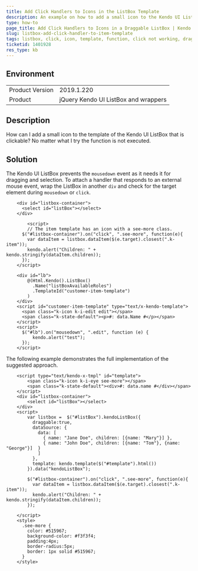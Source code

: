 ```yaml
---
title: Add Click Handlers to Icons in the ListBox Template
description: An example on how to add a small icon to the Kendo UI ListBox items that will launch a window.
type: how-to
page_title: Add Click Handlers to Icons in a Draggable ListBox | Kendo UI ListBox for jQuery
slug: listbox-add-click-handler-to-item-template
tags: listbox, click, icon, template, function, click not working, draggable
ticketid: 1401928
res_type: kb
---
```


## Environment

<table>
    <tbody>
	    <tr>
	    	<td>Product Version</td>
	    	<td>2019.1.220</td>
	    </tr>
	    <tr>
	    	<td>Product</td>
	    	<td>jQuery Kendo UI ListBox and wrappers</td>
	    </tr>
    </tbody>
</table>

## Description

How can I add a small icon to the template of the Kendo UI ListBox that is clickable? No matter what I try the function is not executed.

## Solution

The Kendo UI ListBox prevents the `mousedown` event as it needs it for dragging and selection. To attach a handler that responds to an external mouse event, wrap the ListBox in another `div` and check for the target element during `mousedown` or `click`.

```tab-jQuery
 	<div id="listbox-container">
      <select id="listBox"></select>
    </div>

		<script>
	 	// The item template has an icon with a see-more class.
	  $("#listbox-container").on("click", ".see-more", function(e){
        var dataItem = listbox.dataItem($(e.target).closest(".k-item"));
        kendo.alert("Children: " + kendo.stringify(dataItem.children));
      });
    </script>
```
```tab-Razor
    <div id="lb">
  		@(Html.Kendo().ListBox()
          .Name("listBoxAvailableRoles")
          .TemplateId("customer-item-template")
		)
	</div>
	<script id="customer-item-template" type="text/x-kendo-template">
	  <span class="k-icon k-i-edit edit"></span>
	  <span class="k-state-default"><p>#: data.Name #</p></span>
	</script>
	<script>
	  $("#lb").on("mousedown", ".edit", function (e) {
	      kendo.alert("test");
	  });
	</script>
```

The following example demonstrates the full implementation of the suggested approach.

```dojo
	<script type="text/kendo-x-tmpl" id="template">
    	<span class="k-icon k-i-eye see-more"></span>
  		<span class="k-state-default"><div>#: data.name #</div></span>
	</script>
 	<div id="listbox-container">
    	<select id="listBox"></select>
 	</div>
 	<script>
		var listbox =  $("#listBox").kendoListBox({
		  draggable:true,
		  dataSource: {
		    data: [
		      { name: "Jane Doe", children: [{name: "Mary"}] },
		      { name: "John Doe", children: [{name: "Tom"}, {name: "George"}]  }
		    ]
		  },
		  template: kendo.template($("#template").html())
		}).data("kendoListBox");

		$("#listbox-container").on("click", ".see-more", function(e){
		  var dataItem = listbox.dataItem($(e.target).closest(".k-item"));
		  kendo.alert("Children: " + kendo.stringify(dataItem.children));
		});

	</script>
	<style>
	  .see-more {
	  	color: #515967;
	  	background-color: #f3f3f4;
	  	padding:4px;
	  	border-radius:5px;
	  	border: 1px solid #515967;
	  }
	</style>
```
